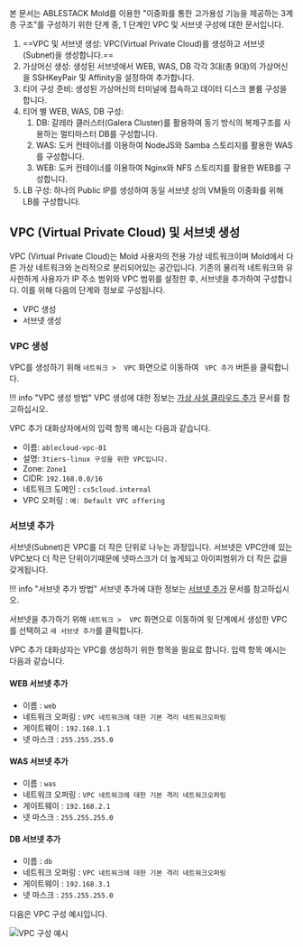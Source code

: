 본 문서는 ABLESTACK Mold를 이용한 "이중화를 통한 고가용성 기능을 제공하는 3계층 구조"를 구성하기 위한 단계 중, 1 단계인 VPC 및 서브넷 구성에 대한 문서입니다.

1. ==VPC 및 서브넷 생성: VPC(Virtual Private Cloud)를 생성하고 서브넷(Subnet)을 생성합니다.==
2. 가상머신 생성: 생성된 서브넷에서 WEB, WAS, DB 각각 3대(총 9대)의 가상머신을 SSHKeyPair 및 Affinity을 설정하여 추가합니다.
3. 티어 구성 준비: 생성된 가상머신의 터미널에 접속하고 데이터 디스크 볼륨 구성을 합니다.
4. 티어 별 WEB, WAS, DB 구성:
      1. DB: 갈레라 클러스터(Galera Cluster)를 활용하여 동기 방식의 복제구조를 사용하는 멀티마스터 DB를 구성합니다.
      2. WAS: 도커 컨테이너를 이용하여 NodeJS와 Samba 스토리지를 활용한 WAS를 구성합니다.
      3. WEB: 도커 컨테이너를 이용하여 Nginx와 NFS 스토리지를 활용한 WEB를 구성합니다.
5. LB 구성: 하나의 Public IP를 생성하여 동일 서브넷 상의 VM들의 이중화를 위해 LB를 구성합니다.

## VPC (Virtual Private Cloud) 및 서브넷 생성

VPC (Virtual Private Cloud)는 Mold 사용자의 전용 가상 네트워크이며 Mold에서 다른 가상 네트워크와 논리적으로 분리되어있는 공간입니다. 기존의 물리적 네트워크와 유사한하게 사용자가 IP 주소 범위와 VPC 범위를 설정한 후, 서브넷을 추가하여 구성합니다. 이를 위해 다음의 단계와 정보로 구성됩니다.

- VPC 생성
- 서브넷 생성

### VPC 생성

VPC를 생성하기 위해 `네트워크 >  VPC` 화면으로 이동하여 ` VPC 추가` 버튼을 클릭합니다.

!!! info "VPC 생성 방법"
    VPC 생성에 대한 정보는 [가상 사설 클라우드 추가](../../../../administration/mold/network&traffic-mngt-guide#_30) 문서를 참고하십시오.

<!-- <center>
![centos-19-vm-wizard-01](../../../../assets/images/mold-nw&traffic-add-vpc.png){ width="600" }
</center> -->

VPC 추가 대화상자에서의 입력 항목 예시는 다음과 같습니다.

  - 이름: `ablecloud-vpc-01`
  - 설명: `3tiers-linux 구성을 위한 VPC입니다.`
  - Zone: `Zone1`
  - CIDR: `192.168.0.0/16`
  - 네트워크 도메인 : `cs5cloud.internal`
  - VPC 오퍼링 : `예: Default VPC offering`


### 서브넷 추가

서브넷(Subnet)은 VPC를 더 작은 단위로 나누는 과정입니다. 서브넷은 VPC안에 있는 VPC보다 더 작은 단위이기때문에 넷마스크가 더 높게되고 아이피범위가 더 작은 값을 갖게됩니다.

!!! info "서브넷 추가 방법"
    서브넷 추가에 대한 정보는 [서브넷 추가](../../../../administration/mold/network&traffic-mngt-guide#_31) 문서를 참고하십시오.

서브넷을 추가하기 위해 `네트워크 >  VPC` 화면으로 이동하여 윗 단계에서 생성한 VPC를 선택하고 `새 서브넷 추가`를 클릭합니다.

VPC 추가 대화상자는 VPC를 생성하기 위한 항목을 필요로 합니다. 입력 항목 예시는 다음과 같습니다.

#### WEB 서브넷 추가
  - 이름 : `web`
  - 네트워크 오퍼링 : `VPC 네트워크에 대한 기본 격리 네트워크오퍼링`
  - 게이트웨이 : `192.168.1.1`
  - 넷 마스크 : `255.255.255.0`

#### WAS 서브넷 추가
  - 이름 : `was`
  - 네트워크 오퍼링 : `VPC 네트워크에 대한 기본 격리 네트워크오퍼링`
  - 게이트웨이 : `192.168.2.1`
  - 넷 마스크 : `255.255.255.0`

#### DB 서브넷 추가
- 이름 : `db`
- 네트워크 오퍼링 : `VPC 네트워크에 대한 기본 격리 네트워크오퍼링`
- 게이트웨이 : `192.168.3.1`
- 넷 마스크 : `255.255.255.0`


다음은 VPC 구성 예시입니다.

![VPC 구성 예시](../../../../assets/images/3tier-linux-architecture-vpc-example.png)